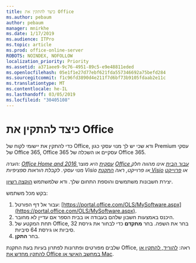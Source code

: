 ```yaml
---
title: כיצד להתקין את Office
ms.author: pebaum
author: pebaum
manager: mnirkhe
ms.date: 1/17/2019
ms.audience: ITPro
ms.topic: article
ms.prod: office-online-server
ROBOTS: NOINDEX, NOFOLLOW
localization_priority: Priority
ms.assetid: a371aee9-9c76-4951-89c5-e9e48811eded
ms.openlocfilehash: 05e1f1e27d77ebf621fda557346692a75befd284
ms.sourcegitcommit: f1c96fd3890d4e211f7d6bf73b9105fdaab2e11c
ms.translationtype: MT
ms.contentlocale: he-IL
ms.lasthandoff: 03/05/2019
ms.locfileid: "30405108"
---
```

# <a name="how-to-install-office"></a>כיצד להתקין את Office


כדי להתקין את יישומי לקוח של Office, ודא שכי יש לך מנוי עסקי כגון Premium עסקי של Office 365, Office 365 עסקיים או השכלה של Office 365.
  
*הערה: [Office Home and 2016 עסקית](https://products.office.com/home-and-business) היא מוצר [Office עבור הבית](https://support.office.com/article/28cbc8cf-1332-4f04-9123-9b660abb629e?wt.mc_id=Alchemy_ClientDIA) אינו מהווה חלק מנוי עסקי. לקבלת הוראות ספציפיות Visio או פרוייקט, ראה [התקנת Visio](https://support.office.com/article/f98f21e3-aa02-4827-9167-ddab5b025710) או [פרוייקט](https://support.office.com/article/7059249b-d9fe-4d61-ab96-5c5bf435f281)*

יצירת חשבונות משתמשים והוספת התחום שלך. ודא שלמשתמש [הוקצה רשיון](https://support.office.com/article/997596b5-4173-4627-b915-36abac6786dc?wt.mc_id=Alchemy_ClientDIA).
    
בקש מכל משתמש:
1. עבור אל דף הפורטל: [https://portal.office.com/OLS/MySoftware.aspx](https://portal.office.com/OLS/MySoftware.aspx).
2. היכנס באמצעות חשבון שלהם בעבודה או בבית הספר אם עדיין לא מחובר.
3. תחת המקטע של Office, בחר את השפה. בחר **מתקדם** כדי לבחור את גירסת 32 סיביות או גירסת 64 סיביות. 
4. בחר **התקן**.
    
שלבים מפורטים ופתרונות לפתרון בעיות בעת התקנת Office, ראה: [להוריד, להתקין או להתקין מחדש את Office במחשב האישי או Mac](https://support.office.com/article/4414eaaf-0478-48be-9c42-23adc4716658?wt.mc_id=Alchemy_ClientDIA).
    